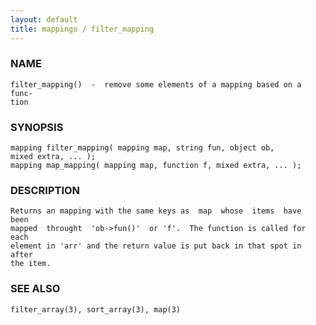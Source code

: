 ```yaml
---
layout: default
title: mappings / filter_mapping
---
```






### NAME
    filter_mapping()  -  remove some elements of a mapping based on a func‐
    tion


### SYNOPSIS
    mapping filter_mapping( mapping map, string fun, object ob,
    mixed extra, ... );
    mapping map_mapping( mapping map, function f, mixed extra, ... );


### DESCRIPTION
    Returns an mapping with the same keys as  map  whose  items  have  been
    mapped  throught  'ob->fun()'  or 'f'.  The function is called for each
    element in 'arr' and the return value is put back in that spot in after
    the item.


### SEE ALSO
    filter_array(3), sort_array(3), map(3)




